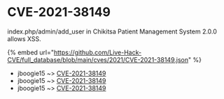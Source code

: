# CVE-2021-38149

index.php/admin/add_user in Chikitsa Patient Management System 2.0.0 allows XSS.

{% embed url="https://github.com/Live-Hack-CVE/full_database/blob/main/cves/2021/CVE-2021-38149.json" %}


* jboogie15 ~> [CVE-2021-38149](https://www.alice-snow.ru/2021/database/cve-2021-38149/cve-2021-38149-jboogie15)
* jboogie15 ~> [CVE-2021-38149](https://www.alice-snow.ru/2021/database/cve-2021-38149/cve-2021-38149-jboogie15)
* jboogie15 ~> [CVE-2021-38149](https://www.alice-snow.ru/2021/database/cve-2021-38149/cve-2021-38149-jboogie15)